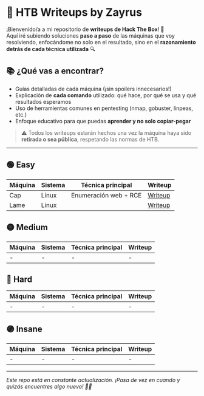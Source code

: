 # 🧠 HTB Writeups by Zayrus

¡Bienvenido/a a mi repositorio de **writeups de Hack The Box**! 🚩  
Aquí iré subiendo soluciones **paso a paso** de las máquinas que voy resolviendo, enfocándome no solo en el resultado, sino en el **razonamiento detrás de cada técnica utilizada** 🔍

## 📚 ¿Qué vas a encontrar?

- Guías detalladas de cada máquina (¡sin spoilers innecesarios!)
- Explicación de **cada comando** utilizado: qué hace, por qué se usa y qué resultados esperamos
- Uso de herramientas comunes en pentesting (nmap, gobuster, linpeas, etc.)
- Enfoque educativo para que puedas **aprender y no solo copiar-pegar**

> ⚠️ Todos los writeups estarán hechos una vez la máquina haya sido **retirada o sea pública**, respetando las normas de HTB.

---

## 🟢 Easy

| Máquina | Sistema  | Técnica principal       | Writeup |
|---------|----------|-------------------------|--------------------------------|
| Cap     | Linux    | Enumeración web + RCE   | [Writeup](Easy/Cap/Writeup.md) |
| Lame    | Linux    |                         | [Writeup](Easy/Lame/Writeup.md)|

## 🟡 Medium

| Máquina | Sistema | Técnica principal | Writeup |
|--------|---------|-------------------|---------|
| - | - | - | - |

## 🔴 Hard

| Máquina | Sistema | Técnica principal | Writeup |
|--------|---------|-------------------|---------|
| - | - | - | - |

## 🟣 Insane

| Máquina | Sistema | Técnica principal | Writeup |
|--------|---------|-------------------|---------|
| - | - | - | - |

---

*Este repo está en constante actualización. ¡Pasa de vez en cuando y quizás encuentres algo nuevo! 🧑‍💻*
